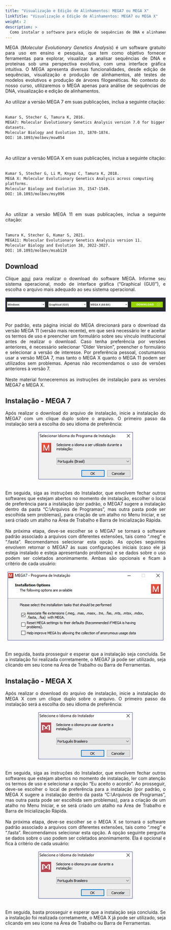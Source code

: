 ```yaml
---
title: "Visualização e Edição de Alinhamentos: MEGA7 ou MEGA X"
linkTitle: "Visualização e Edição de Alinhamentos: MEGA7 ou MEGA X"
weight: 2
description: >
  Como instalar o software para edição de sequências de DNA e alinhamentos
---
```

<div align="justify">
MEGA (<i>Molecular Evolutionary Genetics Analysis</i>) é um software gratuito para uso em ensino e pesquisa, que tem como objetivo fornecer ferramentas para explorar, visualizar a analisar sequências de DNA e proteínas sob uma perspectiva evolutiva, com uma interface gráfica intuitiva. O MEGA apresenta diversas funcionalidades, desde edição de sequências, visualização e produção de alinhamentos, até testes de modelos evolutivos e produção de árvores filogenéticas. No contexto do nosso curso, utilizaremos o MEGA apenas para análise de sequências de DNA, visualização e edição de alinhamentos. 
<br><br>
Ao utilizar a versão MEGA 7 em suas publicações, inclua a seguinte citação:
<br><br>
</div>

```
Kumar S, Stecher G, Tamura K, 2016. 
MEGA7: Molecular Evolutionary Genetics Analysis version 7.0 for bigger datasets. 
Molecular Biology and Evolution 33, 1870-1874.
DOI: 10.1093/molbev/msw054
```

<div align="justify">
<br><br>
Ao utilizar a versão MEGA X em suas publicações, inclua a seguinte citação:
<br><br>
</div>

```
Kumar S, Stecher G, Li M, Knyaz C, Tamura K, 2018. 
MEGA X: Molecular Evolutionary Genetics Analysis across computing platforms. 
Molecular Biology and Evolution 35, 1547-1549.
DOI: 10.1093/molbev/msy096
```

<div align="justify">
<br><br>
Ao utilizar a versão MEGA 11 em suas publicações, inclua a seguinte citação:
<br><br>
</div>

```
Tamura K, Stecher G, Kumar S, 2021. 
MEGA11: Molecular Evolutionary Genetics Analysis version 11. 
Molecular Biology and Evolution 38, 3022-3027.
DOI: 10.1093/molbev/msab120
```

## Download
<div align="justify">
Clique <a href="https://www.megasoftware.net/">aqui</a> para realizar o download do software MEGA. Informe seu sistema operacional, modo de interface gráfica (“Graphical (GUI)”), e escolha o arquivo mais adequado ao seu sistema operacional.<br><br>
<center>
<img src="https://raw.githubusercontent.com/desirrepetters/cursodefilogenia.ufpr/master/userguide/content/pt-br/docs/download/img/mega/mega7_1.png" alt="Janela de Seleção do Arquivo mais Adequado de Instalação do MEGA" align="center">
</center>
<br><br>
Por padrão, esta página inicial do MEGA direcionará para o download da versão MEGA 11 (versão mais recente), em que será necessário ler e aceitar os termos de uso e preencher um formulário sobre seu vínculo institucional antes de realizar o download. Caso tenha preferência por versões anteriores, é necessário selecionar “Older Version”, preencher o formulário e selecionar a versão de interesse. Por preferência pessoal, costumamos usar a versão MEGA 7, mas tanto o MEGA X quanto o MEGA 11 podem ser utilizados sem problemas. Apenas não recomendamos o uso de versões anteriores à versão 7.
<br><br>
Neste material forneceremos as instruções de instalação para as versões MEGA7 e MEGA X.
 </div>
 
## Instalação - MEGA 7
<div align="justify">
Após realizar o download do arquivo de instalação, inicie a instalação do MEGA7 com um clique duplo sobre o arquivo. O primeiro passo da instalação será a escolha do seu idioma de preferência:
<br><br>
<center>
<img src="https://raw.githubusercontent.com/desirrepetters/cursodefilogenia.ufpr/master/userguide/content/pt-br/docs/download/img/mega/mega7_2.png" alt="Janela de Seleção do Idioma de Instalação do MEGA7" align="center">
</center>
<br><br>
Em seguida, siga as instruções do Instalador, que envolvem fechar outros softwares que estejam abertos no momento de instalação, escolher o local de preferência para a instalação (por padrão, o MEGA7 sugere a instalação dentro da pasta “C:\Arquivos de Programas”, mas outra pasta pode ser escolhida sem problemas), para criação de um atalho no Menu Iniciar, e se será criado um atalho na Área de Trabalho e Barra de Inicialização Rápida.
<br><br>
Na próxima etapa, deve-se escolher se o MEGA7 se tornará o software padrão associado a arquivos com diferentes extensões, tais como “.meg” e “.fasta”. Recomendamos selecionar esta opção. As opções seguintes envolvem retornar o MEGA7 às suas configurações iniciais (caso ele já esteja instalado e esteja apresentando problemas) e se dados sobre o uso podem ser coletados anonimamente. Ambas são opcionais e ficam à critério de cada usuário:
<br><br>
<center>
<img src="https://raw.githubusercontent.com/desirrepetters/cursodefilogenia.ufpr/master/userguide/content/pt-br/docs/download/img/mega/mega7_3.png" alt="Configurações adicionais da Instalação do MEGA7" align="center">
</center>
<br><br>
Em seguida, basta prosseguir e esperar que a instalação seja concluída. Se a instalação foi realizada corretamente, o MEGA7 já pode ser utilizado, seja clicando em seu ícone na Área de Trabalho ou Barra de Ferramentas.
</div>

## Instalação - MEGA X
<div align="justify">
Após realizar o download do arquivo de instalação, inicie a instalação do MEGA X com um clique duplo sobre o arquivo. O primeiro passo da instalação será a escolha do seu idioma de preferência:
<br><br>
<center>
<img src="https://raw.githubusercontent.com/desirrepetters/cursodefilogenia.ufpr/master/userguide/content/pt-br/docs/download/img/mega/megaX_1.png" alt="Janela de Seleção de Idioma da Instalação do MEGA X" align="center">
</center>
<br><br>
Em seguida, siga as instruções do Instalador, que envolvem fechar outros softwares que estejam abertos no momento de instalação, ler com atenção os termos de uso e selecionar a opção “Eu aceito o acordo”. Ao prosseguir, deve-se escolher o local de preferência para a instalação (por padrão, o MEGA X sugere a instalação dentro da pasta “C:\Arquivos de Programas”, mas outra pasta pode ser escolhida sem problemas), para a criação de um atalho no Menu Iniciar, e se será criado um atalho na Área de Trabalho e Barra de Inicialização Rápida.
<br><br>
Na próxima etapa, deve-se escolher se o MEGA X se tornará o software padrão associado a arquivos com diferentes extensões, tais como “.meg” e “.fasta”. Recomendamos selecionar esta opção. A opção seguinte pergunta se dados sobre o uso podem ser coletados anonimamente. Ela é opcional e fica à critério de cada usuário:
<br><br>
<center>
<img src="https://raw.githubusercontent.com/desirrepetters/cursodefilogenia.ufpr/master/userguide/content/pt-br/docs/download/img/mega/megaX_2.png" alt="Configurações Adicionais de Instalação do MEGA X" align="center">
</center>
<br><br>
Em seguida, basta prosseguir e esperar que a instalação seja concluída. Se a instalação foi realizada corretamente, o MEGA X já pode ser utilizado, seja clicando em seu ícone na Área de Trabalho ou Barra de Ferramentas.
</div>
